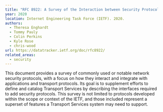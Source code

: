 ```yaml
---
title: "RFC 8922: A Survey of the Interaction between Security Protocols and Transport Services"
year: 2020
location: Internet Engineering Task Force (IETF). 2020.
authors:
  - Theresa Enghardt
  - Tommy Pauly
  - Colin Perkins
  - Kyle Rose
  - chris-wood
url: https://datatracker.ietf.org/doc/rfc8922/
related_areas:
  - security
---
```


This document provides a survey of commonly used or notable network security protocols, with a focus on how they interact and integrate with applications and transport protocols.  Its goal is to supplement efforts to define and catalog Transport Services by describing the interfaces required to add security protocols.  This survey is not limited to protocols developed within the scope or context of the IETF, and those included represent a superset of features a Transport Services system may need to support.